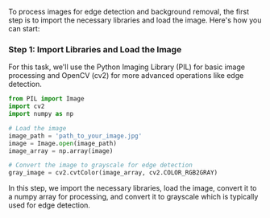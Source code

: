 To process images for edge detection and background removal, the first step is to import the necessary libraries and load the image. Here's how you can start:

### Step 1: Import Libraries and Load the Image

For this task, we'll use the Python Imaging Library (PIL) for basic image processing and OpenCV (cv2) for more advanced operations like edge detection.

```python
from PIL import Image
import cv2
import numpy as np

# Load the image
image_path = 'path_to_your_image.jpg'
image = Image.open(image_path)
image_array = np.array(image)

# Convert the image to grayscale for edge detection
gray_image = cv2.cvtColor(image_array, cv2.COLOR_RGB2GRAY)
```

In this step, we import the necessary libraries, load the image, convert it to a numpy array for processing, and convert it to grayscale which is typically used for edge detection.

